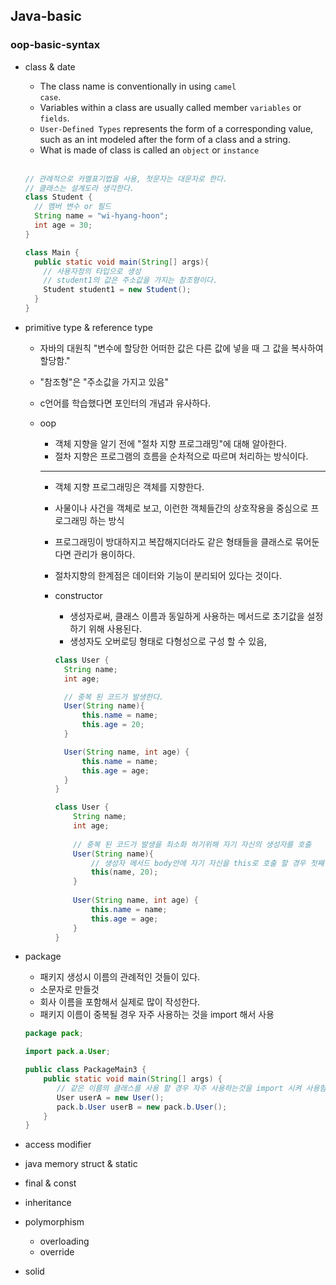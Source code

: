 ## Java-basic

### oop-basic-syntax

* class & date
  * The class name is conventionally in using <code>camel case</code>.
  * Variables within a class are usually called member <code>variables</code> or <code>fields</code>.
  * <code>User-Defined Types</code> represents the form of a corresponding value, such as an int modeled after the form of a class and a string.
  * What is made of class is called an <code>object</code> or <code>instance</code>
  <br />
  
  ```java
  // 관례적으로 카멜표기법을 사용, 첫문자는 대문자로 한다.
  // 클래스는 설계도라 생각한다.
  class Student {
    // 멤버 변수 or 필드
    String name = "wi-hyang-hoon";
    int age = 30;
  }
  
  class Main {
    public static void main(String[] args){
      // 사용자정의 타입으로 생성
      // student1의 값은 주소값을 가지는 참조형이다.
      Student student1 = new Student();
    }
  }
  ```
  
* primitive type & reference type
    * 자바의 대원칙 "변수에 할당한 어떠한 값은 다른 값에 넣을 때 그 값을 복사하여 할당함."
    * "참조형"은 "주소값을 가지고 있음"
    * c언어를 학습했다면 포인터의 개념과 유사하다.
  * oop
      * 객체 지향을 알기 전에 "절차 지향 프로그래밍"에 대해 알아한다.
      * 절차 지향은 프로그램의 흐름을 순차적으로 따르며 처리하는 방식이다.
      <hr>

      * 객체 지향 프로그래밍은 객체를 지향한다.
      * 사물이나 사건을 객체로 보고, 이런한 객체들간의 상호작용을 중심으로 프로그래밍 하는 방식
      * 프로그래밍이 방대하지고 복잡해지더라도 같은 형태들을 클래스로 묶어둔다면 관리가 용이하다.
      * 절차지향의 한계점은 데이터와 기능이 분리되어 있다는 것이다.
    * constructor
        * 생성자로써, 클래스 이름과 동일하게 사용하는 메서드로 초기값을 설정하기 위해 사용된다.
        * 생성자도 오버로딩 형태로 다형성으로 구성 할 수 있음,
        ```java
      class User {
          String name;
          int age;
        
          // 중복 된 코드가 발생한다.
          User(String name){
              this.name = name;
              this.age = 20;
          }
        
          User(String name, int age) {
              this.name = name;
              this.age = age;
          }
      }
        ```

        ```java
        class User {
            String name;
            int age;
          
            // 중복 된 코드가 발생을 최소화 하기위해 자기 자신의 생성자를 호출
            User(String name){
                // 생성자 메서드 body안에 자기 자신을 this로 호출 할 경우 첫째 라인에서 만 사용 가능하다.
                this(name, 20);
            }
          
            User(String name, int age) {
                this.name = name;
                this.age = age;
            }
        }
       ```
* package
   * 패키지 생성시 이름의 관례적인 것들이 있다.
   * 소문자로 만들것
   * 회사 이름을 포함해서 실제로 많이 작성한다.
   * 패키지 이름이 중복될 경우 자주 사용하는 것을 import 해서 사용
    ```java
    package pack;

    import pack.a.User;
  
    public class PackageMain3 {
        public static void main(String[] args) {
           // 같은 이름의 클래스를 사용 할 경우 자주 사용하는것을 import 시켜 사용함.
           User userA = new User();
           pack.b.User userB = new pack.b.User();
        }
    }
    ```
* access modifier
* java memory struct & static
* final & const
* inheritance
* polymorphism
  * overloading
  * override
* solid